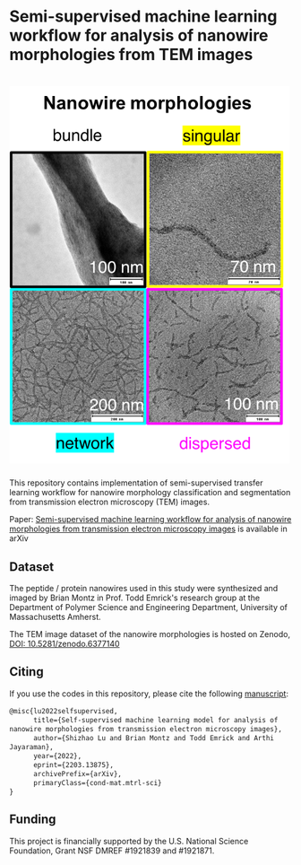 # Semi-supervised machine learning workflow for analysis of nanowire morphologies from TEM images

# <img src="./github header image.png" width="500" height="673" class="center">

This repository contains implementation of semi-supervised transfer learning workflow for nanowire morphology classification and segmentation from transmission electron microscopy (TEM) images.

Paper: [Semi-supervised machine learning workflow for analysis of nanowire morphologies from transmission electron microscopy images](https://arxiv.org/abs/2203.13875) is available in arXiv
## Dataset
The peptide / protein nanowires used in this study were synthesized and imaged by Brian Montz in Prof. Todd Emrick's research group at the Department of Polymer Science and Engineering Department, University of Massachusetts Amherst. 

The TEM image dataset of the nanowire morphologies is hosted on Zenodo, [DOI: 10.5281/zenodo.6377140](https://zenodo.org/record/6377140)
## Citing
If you use the codes in this repository, please cite the following [manuscript](https://arxiv.org/abs/2203.13875):
```
@misc{lu2022selfsupervised,
      title={Self-supervised machine learning model for analysis of nanowire morphologies from transmission electron microscopy images}, 
      author={Shizhao Lu and Brian Montz and Todd Emrick and Arthi Jayaraman},
      year={2022},
      eprint={2203.13875},
      archivePrefix={arXiv},
      primaryClass={cond-mat.mtrl-sci}
}
```
## Funding
This project is financially supported by the U.S. National Science Foundation, Grant NSF DMREF #1921839 and #1921871.
